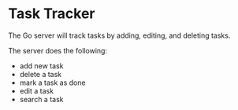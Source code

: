 # Task Tracker

The Go server will track tasks by adding, editing, and deleting tasks.

The server does the following:

- add new task
- delete a task
- mark a task as done
- edit a task
- search a task

